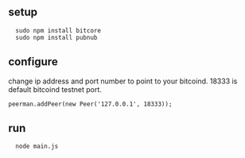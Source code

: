 setup
----------
```
  sudo npm install bitcore
  sudo npm install pubnub
```

configure
----------
change ip address and port number to point to your bitcoind.  18333 is default bitcoind testnet port.  
```
peerman.addPeer(new Peer('127.0.0.1', 18333));
```

run
---------- 
```
  node main.js
```
